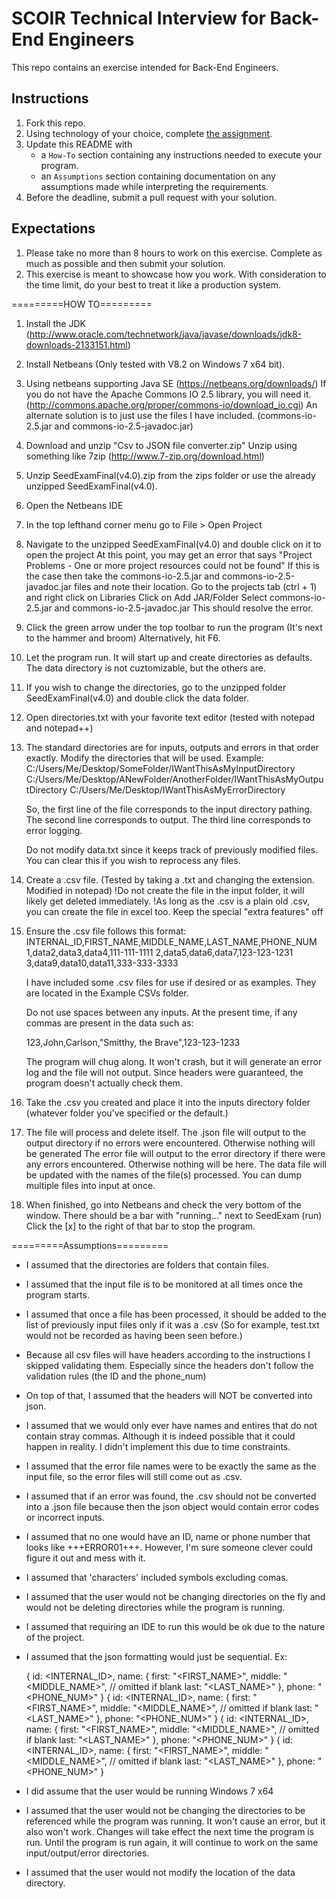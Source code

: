 # SCOIR Technical Interview for Back-End Engineers
This repo contains an exercise intended for Back-End Engineers.

## Instructions
1. Fork this repo.
1. Using technology of your choice, complete [the assignment](./Assignment.md).
1. Update this README with
    * a `How-To` section containing any instructions needed to execute your program.
    * an `Assumptions` section containing documentation on any assumptions made while interpreting the requirements.
1. Before the deadline, submit a pull request with your solution.

## Expectations
1. Please take no more than 8 hours to work on this exercise. Complete as much as possible and then submit your solution.
1. This exercise is meant to showcase how you work. With consideration to the time limit, do your best to treat it like a production system.

=========HOW TO=========
1) Install the JDK (http://www.oracle.com/technetwork/java/javase/downloads/jdk8-downloads-2133151.html)
2) Install Netbeans (Only tested with V8.2 on Windows 7 x64 bit).
3) Using netbeans supporting Java SE (https://netbeans.org/downloads/)
	If you do not have the Apache Commons IO 2.5 library, you will need it. (http://commons.apache.org/proper/commons-io/download_io.cgi)
	An alternate solution is to just use the files I have included. (commons-io-2.5.jar and commons-io-2.5-javadoc.jar)

4) Download and unzip "Csv to JSON file converter.zip"
	Unzip using something like 7zip (http://www.7-zip.org/download.html)

5) Unzip SeedExamFinal(v4.0).zip from the zips folder or use the already unzipped SeedExamFinal(v4.0).

6) Open the Netbeans IDE

7) In the top lefthand corner menu go to 
	File > Open Project

8) Navigate to the unzipped SeedExamFinal(v4.0) and double click on it to open the project
	At this point, you may get an error that says "Project Problems - One or more project resources could not be found"
	If this is the case then take the commons-io-2.5.jar and commons-io-2.5-javadoc.jar files and note their location.
	Go to the projects tab (ctrl + 1) and right click on Libraries
	Click on Add JAR/Folder
	Select commons-io-2.5.jar and commons-io-2.5-javadoc.jar
	This should resolve the error.

9) Click the green arrow under the top toolbar to run the program (It's next to the hammer and broom)
	Alternatively, hit F6.

10) Let the program run. It will start up and create directories as defaults. The data directory is not cuztomizable, but the others are.

11) If you wish to change the directories, go to the unzipped folder SeedExamFinal(v4.0) and double click the data folder.

12) Open directories.txt with your favorite text editor (tested with notepad and notepad++)

13) The standard directories are for inputs, outputs and errors in that order exactly.
	Modify the directories that will be used. Example:
	C:/Users/Me/Desktop/SomeFolder/IWantThisAsMyInputDirectory
	C:/Users/Me/Desktop/ANewFolder/AnotherFolder/IWantThisAsMyOutputDirectory
	C:/Users/Me/Desktop/IWantThisAsMyErrorDirectory

	So, the first line of the file corresponds to the input directory pathing.
	The second line corresponds to output.
	The third line corresponds to error logging.
	
	Do not modify data.txt since it keeps track of previously modified files. You can clear this if you wish to reprocess any files.

	<!--If you want to "reset" all program data, just delete the input, output, error and data files contained in SeedExamFinal(v4.0)-->


14) Create a .csv file. (Tested by taking a .txt and changing the extension. Modified in notepad)
	!Do not create the file in the input folder, it will likely get deleted immediately.
	!As long as the .csv is a plain old .csv, you can create the file in excel too. Keep the special "extra features" off

15) Ensure the .csv file follows this format:
	INTERNAL_ID,FIRST_NAME,MIDDLE_NAME,LAST_NAME,PHONE_NUM
	1,data2,data3,data4,111-111-1111
	2,data5,data6,data7,123-123-1231
	3,data9,data10,data11,333-333-3333
	
	I have included some .csv files for use if desired or as examples. They are located in the Example CSVs folder.

	Do not use spaces between any inputs. At the present time, if any commas are present in the data such as:
	
	123,John,Carlson,"Smitthy, the Brave",123-123-1233
	
	The program will chug along. It won't crash, but it will generate an error log and the file will not output.
	Since headers were guaranteed, the program doesn't actually check them.

16) Take the .csv you created and place it into the inputs directory folder (whatever folder you've specified or the default.)

17) The file will process and delete itself.
	The .json file will output to the output directory if no errors were encountered. Otherwise nothing will be generated
	The error file will output to the error directory if there were any errors encountered. Otherwise nothing will be here.
	The data file will be updated with the names of the file(s) processed. You can dump multiple files into input at once.

18) When finished, go into Netbeans and check the very bottom of the window. There should be a bar with "running..." next to SeedExam (run)
    Click the [x] to the right of that bar to stop the program.
	
=========Assumptions=========
- I assumed that the directories are folders that contain files.
- I assumed that the input file is to be monitored at all times once the program starts.
- I assumed that once a file has been processed, it should be added to the list of previously input files only if it was a .csv (So for example, test.txt would not be recorded as having been seen before.)

- Because all csv files will have headers according to the instructions I skipped validating them. Especially since the headers don't follow the validation rules (the ID and the phone_num)
- On top of that, I assumed that the headers will NOT be converted into json.
- I assumed that we would only ever have names and entires that do not contain stray commas. Although it is indeed possible that it could happen in reality. I didn't implement this due to time constraints.

- I assumed that the error file names were to be exactly the same as the input file, so the error files will still come out as .csv.
- I assumed that if an error was found, the .csv should not be converted into a .json file because then the json object would contain error codes or incorrect inputs.
- I assumed that no one would have an ID, name or phone number that looks like +++ERROR01+++. However, I'm sure someone clever could figure it out and mess with it.
- I assumed that 'characters' included symbols excluding comas.

- I assumed that the user would not be changing directories on the fly and would not be deleting directories while the program is running.
- I assumed that requiring an IDE to run this would be ok due to the nature of the project.
- I assumed that the json formatting would just be sequential. Ex:

   {
       id: <INTERNAL_ID>,
       name: {
           first: "<FIRST_NAME>",
           middle: "<MIDDLE_NAME>", // omitted if blank
           last: "<LAST_NAME>"
       },
       phone: "<PHONE_NUM>"
   }
   {
       id: <INTERNAL_ID>,
       name: {
           first: "<FIRST_NAME>",
           middle: "<MIDDLE_NAME>", // omitted if blank
           last: "<LAST_NAME>"
       },
       phone: "<PHONE_NUM>"
   }
   {
       id: <INTERNAL_ID>,
       name: {
           first: "<FIRST_NAME>",
           middle: "<MIDDLE_NAME>", // omitted if blank
           last: "<LAST_NAME>"
       },
       phone: "<PHONE_NUM>"
   }
   {
       id: <INTERNAL_ID>,
       name: {
           first: "<FIRST_NAME>",
           middle: "<MIDDLE_NAME>", // omitted if blank
           last: "<LAST_NAME>"
       },
       phone: "<PHONE_NUM>"
   }

- I did assume that the user would be running Windows 7 x64
- I assumed that the user would not be changing the directories to be referenced while the program was running.
	It won't cause an error, but it also won't work. Changes will take effect the next time the program is run.
	Until the program is run again, it will continue to work on the same input/output/error directories.

- I assumed that the user would not modify the location of the data directory.